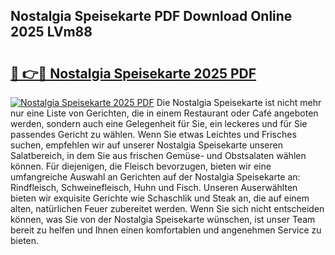 ## Nostalgia Speisekarte PDF Download Online 2025 LVm88

# <h2><a href="http://gcb6he.nevu.top/?p=Nostalgia+Speisekarte">🔗 👉🔴 Nostalgia Speisekarte 2025 PDF</a></h2>

[![Nostalgia Speisekarte 2025 PDF](https://i.imgur.com/dBaPXMq.png)](http://gcb6he.nevu.top/?p=Nostalgia+Speisekarte)
Die Nostalgia Speisekarte ist nicht mehr nur eine Liste von Gerichten, die in einem Restaurant oder Café angeboten werden, sondern auch eine Gelegenheit für Sie, ein leckeres und für Sie passendes Gericht zu wählen. Wenn Sie etwas Leichtes und Frisches suchen, empfehlen wir auf unserer Nostalgia Speisekarte unseren Salatbereich, in dem Sie aus frischen Gemüse- und Obstsalaten wählen können. Für diejenigen, die Fleisch bevorzugen, bieten wir eine umfangreiche Auswahl an Gerichten auf der Nostalgia Speisekarte an: Rindfleisch, Schweinefleisch, Huhn und Fisch. Unseren Auserwählten bieten wir exquisite Gerichte wie Schaschlik und Steak an, die auf einem alten, natürlichen Feuer zubereitet werden. Wenn Sie sich nicht entscheiden können, was Sie von der Nostalgia Speisekarte wünschen, ist unser Team bereit zu helfen und Ihnen einen komfortablen und angenehmen Service zu bieten.
